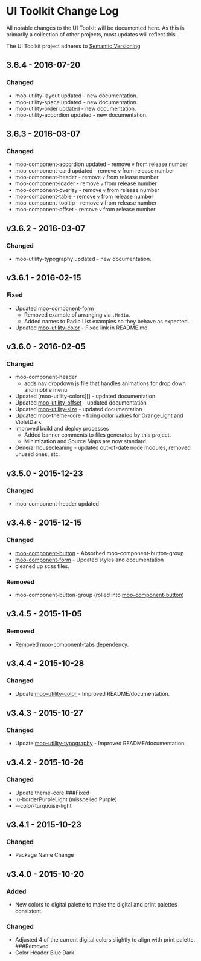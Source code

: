 UI Toolkit Change Log
=====================
All notable changes to the UI Toolkit will be documented here. As this is primarily a collection of other projects, most updates will reflect this.

The UI Toolkit project adheres to [Semantic Versioning](http://semver.org/)

3.6.4 - 2016-07-20
-------------------
### Changed
* moo-utility-layout updated - new documentation.
* moo-utility-space updated - new documentation.
* moo-utility-order updated - new documentation.
* moo-utility-accordion updated - new documentation.

3.6.3 - 2016-03-07
-------------------
### Changed
* moo-component-accordion updated - remove `v` from release number
* moo-component-card updated - remove `v` from release number
* moo-component-header - remove `v` from release number
* moo-component-loader - remove `v` from release number
* moo-component-overlay - remove `v` from release number
* moo-component-table - remove `v` from release number
* moo-component-tooltip - remove `v` from release number
* moo-component-offset - remove `v` from release number

v3.6.2 - 2016-03-07
-------------------
### Changed
* moo-utility-typography updated - new documentation.


v3.6.1 - 2016-02-15
-------------------
### Fixed
* Updated [moo-component-form][] 
    * Removed example of arranging via ``.Media``.
    * Added names to Radio List examples so they behave as expected.
* Updated [moo-utility-color][] - Fixed link in README.md

v3.6.0 - 2016-02-05
-------------------
### Changed
* moo-component-header
    * adds nav dropdown js file that handles animations for drop down and mobile menu
* Updated [moo-utility-colors][] - updated documentation
* Updated [moo-utility-offset][] - updated documentation
* Updated [moo-utility-size][] - updated documentation
* Updated moo-theme-core - fixing color values for OrangeLight and VioletDark
* Improved build and deploy processes
    * Added banner comments to files generated by this project.
    * Minimization and Source Maps are now standard.
* General housecleaning - updated out-of-date node modules, removed unused ones, etc.


v3.5.0 - 2015-12-23
-------------------
### Changed
* moo-component-header updated


v3.4.6 - 2015-12-15
-------------------
### Changed
* [moo-component-button][] - Absorbed moo-component-button-group
* [moo-component-form][] - Updated styles and documentation
* cleaned up scss files.
### Removed
* moo-component-button-group (rolled into [moo-component-button](http://cdn.mutualofomaha.com/design-guide/3/toolkit/form/moo-component-button/#button-groups))


v3.4.5 - 2015-11-05
-------------------
### Removed
* Removed moo-component-tabs dependency.


v3.4.4 - 2015-10-28
-------------------
### Changed
* Update [moo-utility-color][] - Improved README/documentation.


v3.4.3 - 2015-10-27
-------------------
### Changed
* Update [moo-utility-typography][] - Improved README/documentation.


v3.4.2 - 2015-10-26
-------------------
### Changed
* Update theme-core
###Fixed
* .u-borderPurpleLight (misspelled Purple)
* --color-turquoise-light


v3.4.1 - 2015-10-23
-------------------
### Changed
* Package Name Change


v3.4.0 - 2015-10-20
-------------------
### Added
* New colors to digital palette to make the digital and print palettes consistent.
### Changed
* Adjusted 4 of the current digital colors slightly to align with print palette.
###Removed
* Color Header Blue Dark


[moo-component-accordion]: http://cdn.mutualofomaha.com/design-guide/3/toolkit/add-ons/moo-component-accordion/
[moo-component-arrange]: http://cdn.mutualofomaha.com/design-guide/3/toolkit/layout/moo-component-arrange/
[moo-component-button]: http://cdn.mutualofomaha.com/design-guide/3/toolkit/form/moo-component-button/
[moo-component-card]: http://cdn.mutualofomaha.com/design-guide/3/toolkit/add-ons/moo-component-card/
[moo-component-container]: http://cdn.mutualofomaha.com/design-guide/3/toolkit/layout/moo-component-container/
[moo-component-container-wrap]: http://cdn.mutualofomaha.com/design-guide/3/toolkit/layout/moo-component-container-wrap/
[moo-component-form]: http://cdn.mutualofomaha.com/design-guide/3/toolkit/form/moo-component-form/
[moo-component-grid]: http://cdn.mutualofomaha.com/design-guide/3/toolkit/layout/moo-component-grid/
[moo-component-loader]: http://cdn.mutualofomaha.com/design-guide/3/toolkit/add-ons/moo-component-loader/
[moo-component-overlay]: http://cdn.mutualofomaha.com/design-guide/3/toolkit/add-ons/moo-component-overlay/
[moo-component-tooltip]: http://cdn.mutualofomaha.com/design-guide/3/toolkit/add-ons/moo-component-tooltip/
[moo-utility-color]: http://cdn.mutualofomaha.com/design-guide/3/toolkit/utilities/moo-utility-color/
[moo-utility-layout]: http://cdn.mutualofomaha.com/design-guide/3/toolkit/utilities/moo-utility-layout/
[moo-utility-offset]: http://cdn.mutualofomaha.com/design-guide/3/toolkit/utilities/moo-utility-offset/
[moo-utility-order]: http://cdn.mutualofomaha.com/design-guide/3/toolkit/utilities/moo-utility-order/
[moo-utility-size]: http://cdn.mutualofomaha.com/design-guide/3/toolkit/utilities/moo-utility-size/
[moo-utility-space]: http://cdn.mutualofomaha.com/design-guide/3/toolkit/utilities/moo-utility-space/
[moo-utility-typography]: http://cdn.mutualofomaha.com/design-guide/3/toolkit/utilities/moo-utility-typography/
